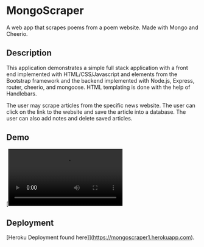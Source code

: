 # MongoScraper
A web app that scrapes poems from a poem website. Made with Mongo and Cheerio.

## Description

This application demonstrates a simple full stack application with a front end implemented with HTML/CSS/Javascript and elements from the Bootstrap framework and the backend implemented with Node.js, Express, router, cheerio, and mongoose. HTML templating is done with the help of Handlebars.

The user may scrape articles from the specific news website. The user can click on the link to the website and save the article into a database. The user can also add notes and delete saved articles. 

## Demo
[![Watch the demo](mongoScraperDemoVid.m4v)
## Deployment

[Heroku Deployment found here]](https://mongoscraper1.herokuapp.com).
